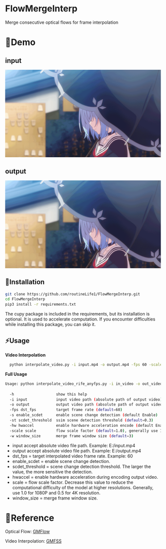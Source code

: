 # FlowMergeInterp
Merge consecutive optical flows for frame interpolation

# 👀Demo

## input
![input](assert/input.gif)
## output
![output](assert/output.gif)

## 🔧Installation

```bash
git clone https://github.com/routineLife1/FlowMergeInterp.git
cd FlowMergeInterp
pip3 install -r requirements.txt
```
The cupy package is included in the requirements, but its installation is optional. It is used to accelerate computation. If you encounter difficulties while installing this package, you can skip it.

## ⚡Usage 

**Video Interpolation**
```bash
  python interpolate_video.py -i input.mp4 -o output.mp4 -fps 60 -scale 1.0 -s -st 0.3 -hw -w 3
```

**Full Usage**
```bash
Usage: python interpolate_video_rife_anyfps.py -i in_video -o out_video [options]...
       
  -h                   show this help
  -i input             input video path (absolute path of output video)
  -o output            output video path (absolute path of output video)
  -fps dst_fps         target frame rate (default=60)
  -s enable_scdet      enable scene change detection (default Enable)
  -st scdet_threshold  ssim scene detection threshold (default=0.3)
  -hw hwaccel          enable hardware acceleration encode (default Enable) (require nvidia graph card)
  -scale scale         flow scale factor (default=1.0), generally use 1.0 with 1080P and 0.5 with 4K resolution
  -w window_size       merge frame window size (default=3)
```

- input accept absolute video file path. Example: E:/input.mp4
- output accept absolute video file path. Example: E:/output.mp4
- dst_fps = target interpolated video frame rate. Example: 60
- enable_scdet = enable scene change detection.
- scdet_threshold = scene change detection threshold. The larger the value, the more sensitive the detection.
- hwaccel = enable hardware acceleration during encoding output video.
- scale = flow scale factor. Decrease this value to reduce the computational difficulty of the model at higher resolutions. Generally, use 1.0 for 1080P and 0.5 for 4K resolution.
- window_size = merge frame window size. 


# 🔗Reference
Optical Flow: [GMFlow](https://github.com/haofeixu/gmflow)

Video Interpolation: [GMFSS](https://github.com/98mxr/GMFSS_Fortuna)